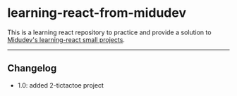 # learning-react-from-midudev

This is a learning react repository to practice and provide a solution to [Midudev's learning-react small projects](https://github.com/midudev/aprendiendo-react).

---

## Changelog

- 1.0: added 2-tictactoe project
